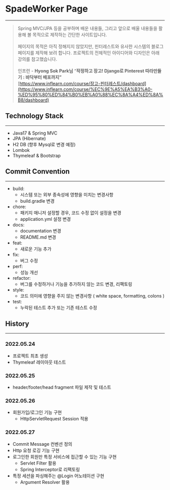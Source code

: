 # SpadeWorker Page

---

> Spring MVC/JPA 등을 공부하며 배운 내용들, 그리고 앞으로 배울 내용들을 활용해 볼 목적으로 제작하는 간단한 사이트입니다.
<br/><br/>
> 페이지의 목적은 아직 정해지지 않았지만, 핀터레스트와 유사한 시스템의 블로그 페이지를 제작해 보려 합니다.
프로젝트의 전체적인 아이디어와 디자인은 아래 강의를 참고했습니다.
> <br/><br/>
인프런 - **Hyong Sok Park님** “****작정하고 장고! Django로 Pinterest 따라만들기 : 바닥부터 배포까지”****
> <br/>
[https://www.inflearn.com/course/장고-핀터레스트/dashboard](https://www.inflearn.com/course/%EC%9E%A5%EA%B3%A0-%ED%95%80%ED%84%B0%EB%A0%88%EC%8A%A4%ED%8A%B8/dashboard)
> 

## T**echnology Stack**

---

- Java17 & Spring MVC
- JPA (Hibernate)
- H2 DB (향후 Mysql로 변경 예정)
- Lombok
- Thymeleaf & Bootstrap

## Commit Convention

---

- build: 
  - 시스템 또는 외부 종속성에 영향을 미치는 변경사항
  - build.gradle 변경
- chore:
  - 패키지 매니저 설정할 경우, 코드 수정 없이 설정을 변경
  - application.yml 설정 변경
- docs:
  - documentation 변경
  - README.md 변경
- feat:
  - 새로운 기능 추가
- fix:
  - 버그 수정
- perf:
  - 성능 개선
- refactor:
  - 버그를 수정하거나 기능을 추가하지 않는 코드 변경, 리팩토링
- style:
  - 코드 의미에 영향을 주지 않는 변경사항 ( white space, formatting, colons )
- test:
  - 누락된 테스트 추가 또는 기존 테스트 수정

## History

---

### 2022.05.24
- 프로젝트 최초 생성
- Thymeleaf 레이아웃 테스트

### 2022.05.25
- header/footer/head fragment 파일 제작 및 테스트

### 2022.05.26
- 회원가입/로그인 기능 구현
  - HttpServletRequest Session 적용

### 2022.05.27
- Commit Message 컨벤션 정의
- Http 요청 로깅 기능 구현
- 로그인한 회원만 특정 서비스에 접근할 수 있는 기능 구현
  - Servlet Filter 활용
  - Spring Interceptor로 리팩토링
- 특정 세션을 파싱해주는 @Login 어노테이션 구현
  - Argument Resolver 활용